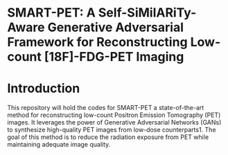 # SMART-PET: A Self-SiMilARiTy-Aware Generative Adversarial Framework for Reconstructing Low-count [18F]-FDG-PET Imaging
# Introduction
This repository will hold the codes for SMART-PET a state-of-the-art method for reconstructing low-count Positron Emission Tomography (PET) images. It leverages the power of Generative Adversarial Networks (GANs) to synthesize high-quality PET images from low-dose counterparts1. The goal of this method is to reduce the radiation exposure from PET while maintaining adequate image quality.
